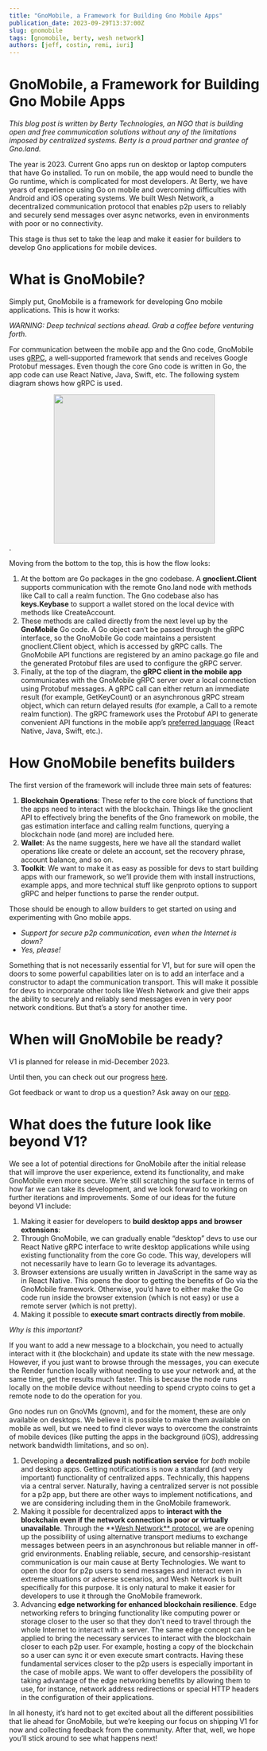 ```yaml
---
title: "GnoMobile, a Framework for Building Gno Mobile Apps"
publication_date: 2023-09-29T13:37:00Z
slug: gnomobile
tags: [gnomobile, berty, wesh network]
authors: [jeff, costin, remi, iuri]
---
```

# GnoMobile, a Framework for Building Gno Mobile Apps

*This blog post is written by Berty Technologies, an NGO that is building open and free communication solutions without any of the limitations imposed by centralized systems. Berty is a proud partner and grantee of Gno.land.*

The year is 2023. Current Gno apps run on desktop or laptop computers that have Go installed. To run on mobile, the app would need to bundle the Go runtime, which is complicated for most developers. At Berty, we have years of experience using Go on mobile and overcoming difficulties with Android and iOS operating systems. We built Wesh Network, a decentralized communication protocol that enables p2p users to reliably and securely send messages over async networks, even in environments with poor or no connectivity.

This stage is thus set to take the leap and make it easier for builders to develop Gno applications for mobile devices.

# What is GnoMobile?

Simply put, GnoMobile is a framework for developing Gno mobile applications. This is how it works:

*WARNING: Deep technical sections ahead. Grab a coffee before venturing forth*.

For communication between the mobile app and the Gno code, GnoMobile uses [gRPC](https://grpc.io/), a well-supported framework that sends and receives Google Protobuf messages. Even though the core Gno code is written in Go, the app code can use React Native, Java, Swift, etc. The following system diagram shows how gRPC is used.

<div align="center">
    <img style="display: block;-webkit-user-select: none;margin: auto;cursor: zoom-in;background-color: hsl(0, 0%, 90%);transition: background-color 300ms;" src="https://github-production-user-asset-6210df.s3.amazonaws.com/109347079/267934754-e4da6fec-a586-4ebe-97cc-3b3ad7f79370.jpg" width="324" height="300" align="center">
</div>
.

Moving from the bottom to the top, this is how the flow looks:

1. At the bottom are Go packages in the gno codebase. A **gnoclient.Client** supports communication with the remote Gno.land node with methods like Call to call a realm function. The Gno codebase also has **keys.Keybase** to support a wallet stored on the local device with methods like CreateAccount.
2. These methods are called directly from the next level up by the **GnoMobile** Go code. A Go object can’t be passed through the gRPC interface, so the GnoMobile Go code maintains a persistent gnoclient.Client object, which is accessed by gRPC calls. The GnoMobile API functions are registered by an amino package.go file and the generated Protobuf files are used to configure the gRPC server.
3. Finally, at the top of the diagram, the **gRPC client in the mobile app** communicates with the GnoMobile gRPC server over a local connection using Protobuf messages. A gRPC call can either return an immediate result (for example, GetKeyCount) or an asynchronous gRPC stream object, which can return delayed results (for example, a Call to a remote realm function). The gRPC framework uses the Protobuf API to generate convenient API functions in the mobile app’s [preferred language](https://grpc.io/docs/languages) (React Native, Java, Swift, etc.).

# How GnoMobile benefits builders

The first version of the framework will include three main sets of features:

1. **Blockchain Operations**: These refer to the core block of functions that the apps need to interact with the blockchain. Things like the gnoclient API to effectively bring the benefits of the Gno framework on mobile, the gas estimation interface and calling realm functions, querying a blockchain node (and more) are included here.
2. **Wallet**: As the name suggests, here we have all the standard wallet operations like create or delete an account, set the recovery phrase, account balance, and so on.
3. **Toolkit**: We want to make it as easy as possible for devs to start building apps with our framework, so we’ll provide them with install instructions, example apps, and more technical stuff like genproto options to support gRPC and helper functions to parse the render output.

Those should be enough to allow builders to get started on using and experimenting with Gno mobile apps.

- *Support for secure p2p communication, even when the Internet is down?*
- *Yes, please!*

Something that is not necessarily essential for V1, but for sure will open the doors to some powerful capabilities later on is to add an interface and a constructor to adapt the communication transport. This will make it possible for devs to incorporate other tools like Wesh Network and give their apps the ability to securely and reliably send messages even in very poor network conditions. But that’s a story for another time.

# When will GnoMobile be ready?

V1 is planned for release in mid-December 2023.

Until then, you can check out our progress [here](https://github.com/gnolang/hackerspace/issues/28).

Got feedback or want to drop us a question? Ask away on our [repo](https://github.com/gnolang/gnomobile/issues).

# What does the future look like beyond V1?

We see a lot of potential directions for GnoMobile after the initial release that will improve the user experience, extend its functionality, and make GnoMobile even more secure. We’re still scratching the surface in terms of how far we can take its development, and we look forward to working on further iterations and improvements. Some of our ideas for the future beyond V1 include:

1. Making it easier for developers to **build** **desktop apps** **and** **browser extensions**:
2. Through GnoMobile, we can gradually enable “desktop” devs to use our React Native gRPC interface to write desktop applications while using existing functionality from the core Go code. This way, developers will not necessarily have to learn Go to leverage its advantages.
3. Browser extensions are usually written in JavaScript in the same way as in React Native. This opens the door to getting the benefits of Go via the GnoMobile framework. Otherwise, you’d have to either make the Go code run inside the browser extension (which is not easy) or use a remote server (which is not pretty).
4. Making it possible to **execute smart contracts directly from mobile**.

*Why is this important?*

If you want to add a new message to a blockchain, you need to actually interact with it (the blockchain) and update its state with the new message. However, if you just want to browse through the messages, you can execute the Render function locally without needing to use your network and, at the same time, get the results much faster. This is because the node runs locally on the mobile device without needing to spend crypto coins to get a remote node to do the operation for you.

Gno nodes run on GnoVMs (gnovm), and for the moment, these are only available on desktops. We believe it is possible to make them available on mobile as well, but we need to find clever ways to overcome the constraints of mobile devices (like putting the apps in the background (iOS), addressing network bandwidth limitations, and so on).

1. Developing a **decentralized push notification service** for *both* mobile and desktop apps. Getting notifications is now a standard (and very important) functionality of centralized apps. Technically, this happens via a central server. Naturally, having a centralized server is not possible for a p2p app, but there are other ways to implement notifications, and we are considering including them in the GnoMobile framework.
2. Making it possible for decentralized apps to **interact with the blockchain even if the network connection is poor or virtually unavailable**. Through the **[Wesh Network** protocol](https://wesh.network/), we are opening up the possibility of using alternative transport mediums to exchange messages between peers in an asynchronous but reliable manner in off-grid environments. Enabling reliable, secure, and censorship-resistant communication is our main cause at Berty Technologies. We want to open the door for p2p users to send messages and interact even in extreme situations or adverse scenarios, and Wesh Network is built specifically for this purpose. It is only natural to make it easier for developers to use it through the GnoMobile framework.
3. Advancing **edge networking for enhanced blockchain resilience**. Edge networking refers to bringing functionality like computing power or storage closer to the user so that they don't need to travel through the whole Internet to interact with a server. The same edge concept can be applied to bring the necessary services to interact with the blockchain closer to each p2p user. For example, hosting a copy of the blockchain so a user can sync it or even execute smart contracts. Having these fundamental services closer to the p2p users is especially important in the case of mobile apps. We want to offer developers the possibility of taking advantage of the edge networking benefits by allowing them to use, for instance, network address redirections or special HTTP headers in the configuration of their applications.

In all honesty, it’s hard not to get excited about all the different possibilities that lie ahead for GnoMobile, but we’re keeping our focus on shipping V1 for now and collecting feedback from the community. After that, well, we hope you’ll stick around to see what happens next!
